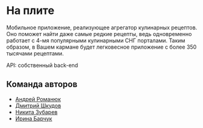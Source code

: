# На плите

Мобильное приложение, реализующее агрегатор кулинарных рецептов. Оно поможет найти даже самые редкие рецепты, ведь одновременно работает с 4-мя популярными кулинарными СНГ порталами. Таким образом, в Вашем кармане будет легковесное приложение с более 350 тысячами рецептами.


API: собственный back-end

## Команда авторов

- [Андрей Романюк](https://github.com/goga133)
- [Дмитрий Шкудов](https://github.com/DmitriiShkudov)
- [Никита Зубарев](https://github.com/zubarenik)
- [Ирина Барчук](https://github.com/Merkrin)